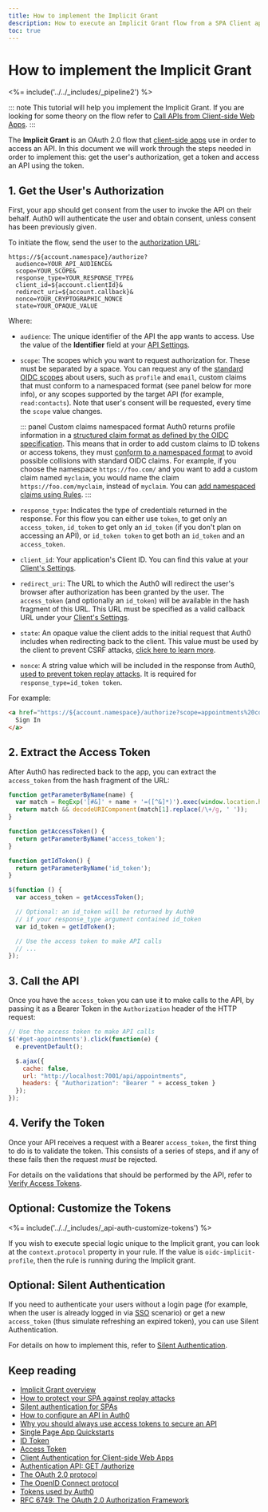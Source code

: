```yaml
---
title: How to implement the Implicit Grant
description: How to execute an Implicit Grant flow from a SPA Client application.
toc: true
---
```


# How to implement the Implicit Grant

<%= include('../../_includes/_pipeline2') %>

::: note
  This tutorial will help you implement the Implicit Grant. If you are looking for some theory on the flow refer to <a href="/api-auth/grant/implicit">Call APIs from Client-side Web Apps</a>.
:::

The __Implicit Grant__ is an OAuth 2.0 flow that [client-side apps](/quickstart/spa) use in order to access an API. In this document we will work through the steps needed in order to implement this: get the user's authorization, get a token and access an API using the token.

## 1. Get the User's Authorization

First, your app should get consent from the user to invoke the API on their behalf. Auth0 will authenticate the user and obtain consent, unless consent has been previously given.

To initiate the flow, send the user to the [authorization URL](/api/authentication#implicit):

```text
https://${account.namespace}/authorize?
  audience=YOUR_API_AUDIENCE&
  scope=YOUR_SCOPE&
  response_type=YOUR_RESPONSE_TYPE&
  client_id=${account.clientId}&
  redirect_uri=${account.callback}&
  nonce=YOUR_CRYPTOGRAPHIC_NONCE
  state=YOUR_OPAQUE_VALUE
```

Where:

* `audience`: The unique identifier of the API the app wants to access. Use the value of the __Identifier__ field at your [API Settings](${manage_url}/#/apis).

* `scope`: The scopes which you want to request authorization for. These must be separated by a space. You can request any of the [standard OIDC scopes](https://openid.net/specs/openid-connect-core-1_0.html#StandardClaims) about users, such as `profile` and `email`, custom claims that must conform to a namespaced format (see panel below for more info), or any scopes supported by the target API (for example, `read:contacts`). Note that user's consent will be requested, every time the `scope` value changes.

  ::: panel Custom claims namespaced format
  Auth0 returns profile information in a [structured claim format as defined by the OIDC specification](https://openid.net/specs/openid-connect-core-1_0.html#StandardClaims). This means that in order to add custom claims to ID tokens or access tokens, they must [conform to a namespaced format](/api-auth/tutorials/adoption/scope-custom-claims) to avoid possible collisions with standard OIDC claims. For example, if you choose the namespace `https://foo.com/` and you want to add a custom claim named `myclaim`, you would name the claim `https://foo.com/myclaim`, instead of `myclaim`. You can [add namespaced claims using Rules](#optional-customize-the-tokens).
  :::

* `response_type`: Indicates the type of credentials returned in the response. For this flow you can either use `token`, to get only an `access_token`, `id_token` to get only an `id_token` (if you don't plan on accessing an API), or `id_token token` to get both an `id_token` and an `access_token`.

* `client_id`: Your application's Client ID. You can find this value at your [Client's Settings](${manage_url}/#/clients/${account.clientId}/settings).

* `redirect_uri`: The URL to which the Auth0 will redirect the user's browser after authorization has been granted by the user. The `access_token` (and optionally an `id_token`) will be available in the hash fragment of this URL. This URL must be specified as a valid callback URL under your [Client's Settings](${manage_url}/#/clients/${account.clientId}/settings).

* `state`: An opaque value the client adds to the initial request that Auth0 includes when redirecting back to the client. This value must be used by the client to prevent CSRF attacks, [click here to learn more](/protocols/oauth-state).

* `nonce`: A string value which will be included in the response from Auth0, [used to prevent token replay attacks](/api-auth/tutorials/nonce). It is required for `response_type=id_token token`.

For example:

```html
<a href="https://${account.namespace}/authorize?scope=appointments%20contacts&audience=appointments:api&response_type=id_token%20token&client_id=${account.clientId}&redirect_uri=${account.callback}">
  Sign In
</a>
```

## 2. Extract the Access Token

After Auth0 has redirected back to the app, you can extract the `access_token` from the hash fragment of the URL:

```js
function getParameterByName(name) {
  var match = RegExp('[#&]' + name + '=([^&]*)').exec(window.location.hash);
  return match && decodeURIComponent(match[1].replace(/\+/g, ' '));
}

function getAccessToken() {
  return getParameterByName('access_token');
}

function getIdToken() {
  return getParameterByName('id_token');
}

$(function () {
  var access_token = getAccessToken();

  // Optional: an id_token will be returned by Auth0
  // if your response_type argument contained id_token
  var id_token = getIdToken();

  // Use the access token to make API calls
  // ...
});
```

## 3. Call the API

Once you have the `access_token` you can use it to make calls to the API, by passing it as a Bearer Token in the `Authorization` header of the HTTP request:

``` js
// Use the access token to make API calls
$('#get-appointments').click(function(e) {
  e.preventDefault();

  $.ajax({
    cache: false,
    url: "http://localhost:7001/api/appointments",
    headers: { "Authorization": "Bearer " + access_token }
  });
});
```

## 4. Verify the Token

Once your API receives a request with a Bearer `access_token`, the first thing to do is to validate the token. This consists of a series of steps, and if any of these fails then the request _must_ be rejected.

For details on the validations that should be performed by the API, refer to [Verify Access Tokens](/api-auth/tutorials/verify-access-token).

## Optional: Customize the Tokens

<%= include('../../_includes/_api-auth-customize-tokens') %>

If you wish to execute special logic unique to the Implicit grant, you can look at the `context.protocol` property in your rule. If the value is `oidc-implicit-profile`, then the rule is running during the Implicit grant.

## Optional: Silent Authentication

If you need to authenticate your users without a login page (for example, when the user is already logged in via [SSO](/sso) scenario) or get a new `access_token` (thus simulate refreshing an expired token), you can use Silent Authentication.

For details on how to implement this, refer to [Silent Authentication](/api-auth/tutorials/silent-authentication).

## Keep reading

- [Implicit Grant overview](/api-auth/grant/implicit)<br/>
- [How to protect your SPA against replay attacks](/api-auth/tutorials/nonce)<br/>
- [Silent authentication for SPAs](/api-auth/tutorials/silent-authentication)<br/>
- [How to configure an API in Auth0](/apis)<br/>
- [Why you should always use access tokens to secure an API](/api-auth/why-use-access-tokens-to-secure-apis)<br/>
- [Single Page App Quickstarts](/quickstart/spa)<br/>
- [ID Token](/tokens/id-token)<br/>
- [Access Token](/tokens/access-token)<br/>
- [Client Authentication for Client-side Web Apps](/client-auth/client-side-web)<br/>
- [Authentication API: GET /authorize](/api/authentication#implicit-grant)<br/>
- [The OAuth 2.0 protocol](/protocols/oauth2)<br/>
- [The OpenID Connect protocol](/protocols/oidc)<br/>
- [Tokens used by Auth0](/tokens)<br/>
- [RFC 6749: The OAuth 2.0 Authorization Framework](https://tools.ietf.org/html/rfc6749)

